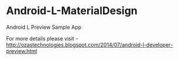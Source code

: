Android-L-MaterialDesign
========================

Android L Preview Sample App

For more details please visit - http://ozastechnologies.blogspot.com/2014/07/android-l-developer-preview.html
